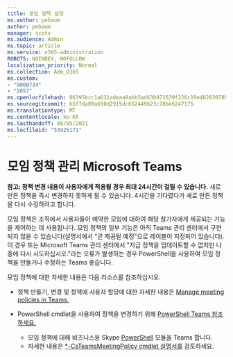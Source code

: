 ```yaml
---
title: 모임 정책 설정
ms.author: pebaum
author: pebaum
manager: scotv
ms.audience: Admin
ms.topic: article
ms.service: o365-administration
ROBOTS: NOINDEX, NOFOLLOW
localization_priority: Normal
ms.collection: Adm_O365
ms.custom:
- "9000734"
- "2657"
ms.openlocfilehash: 06395bcc1a631adeaa8abb5ad63b971639f226c19e48203078ba1097d43a50f8
ms.sourcegitcommit: b5f7da89a650d2915dc652449623c78be6247175
ms.translationtype: MT
ms.contentlocale: ko-KR
ms.lasthandoff: 08/05/2021
ms.locfileid: "53925171"
---
```

# <a name="manage-meeting-policies-in-microsoft-teams"></a>모임 정책 관리 Microsoft Teams

**참고: 정책 변경 내용이 사용자에게 적용될 경우 최대 24시간이 걸릴 수 있습니다.** 새로 만든 정책을 즉시 변경하지 못하게 될 수 있습니다. 4시간을 기다렸다가 새로 만든 정책을 다시 수정하려고 합니다.

모임 정책은 조직에서 사용자들이 예약한 모임에 대하여 해당 참가자에게 제공되는 기능을 제어하는 데 사용됩니다. 모임 정책의 일부 기능은 아직 Teams 관리 센터에서 구현되지 않을 수 있습니다(설명서에서 "곧 제공될 예정"으로 레이블이 지정되어 있습니다). 이 경우 또는 Microsoft Teams 관리 센터에서 "지금 정책을 업데이트할 수 없지만 나중에 다시 시도하십시오."라는 오류가 발생하는 경우 PowerShell을 사용하여 모임 정책을 만들거나 수정하는 Teams 좋습니다. 

모임 정책에 대한 자세한 내용은 다음 리소스를 참조하십시오.

- 정책 만들기, 변경 및 정책에 사용자 할당에 대한 자세한 내용은 [Manage meeting policies in Teams.](https://docs.microsoft.com/microsoftteams/meeting-policies-in-teams)

- PowerShell cmdlet을 사용하여 정책을 변경하기 위해 [PowerShell Teams 참조하세요.](https://docs.microsoft.com/microsoftteams/teams-powershell-overview) 
    - 모임 정책에 대해 비즈니스용 Skype [PowerShell](https://docs.microsoft.com/skypeforbusiness/set-up-your-computer-for-windows-powershell/download-and-install-the-skype-for-business-online-connector) 모듈을 Teams 합니다. 
    - 자세한 내용은 [*-CsTeamsMeetingPolicy cmdlet 설명서를](https://docs.microsoft.com/search/?search=CsTeamsMeetingPolicy&view=skype-ps) 검토하세요.

